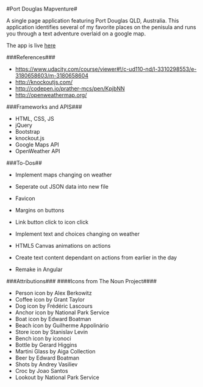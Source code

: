 #Port Douglas Mapventure#

A single page application featuring Port Douglas QLD, Australia. This application identifies several of my favorite places on the penisula and runs you through a text adventure overlaid on a google map.

The app is live [here](https://www.taylornodell.com/mapventure/index.html)

###References###

* https://www.udacity.com/course/viewer#!/c-ud110-nd/l-3310298553/e-3180658603/m-3180658604
* http://knockoutjs.com/
* http://codepen.io/prather-mcs/pen/KpjbNN
* http://openweathermap.org/

###Frameworks and APIS###
* HTML, CSS, JS
* jQuery
* Bootstrap
* knockout.js
* Google Maps API
* OpenWeather API

###To-Dos##
* Implement maps changing on weather
* Seperate out JSON data into new file
* Favicon
* Margins on buttons
* Link button click to icon click

* Implement text and choices changing on weather
* HTML5 Canvas animations on actions
* Create text content dependant on actions from earlier in the day
* Remake in Angular

###Attributions###
####Icons from The Noun Project####
* Person icon by Alex Berkowitz
* Coffee icon by Grant Taylor
* Dog icon by Frédéric Lascours
* Anchor icon by National Park Service
* Boat icon by Edward Boatman
* Beach icon by Guilherme Appolinário
* Store icon by Stanislav Levin
* Bench icon by iconoci
* Bottle by Gerard Higgins
* Martini Glass by Aiga Collection
* Beer by Edward Boatman
* Shots by Andrey Vasiliev
* Croc by Joao Santos
* Lookout by National Park Service



